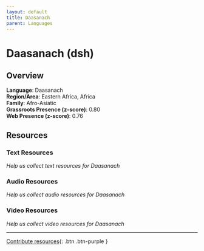 ```yaml
---
layout: default
title: Daasanach
parent: Languages
---
```


# Daasanach (dsh)

## Overview

**Language**: Daasanach  
**Region/Area**: Eastern Africa, Africa  
**Family**: Afro-Asiatic  
**Grassroots Presence (z-score)**: 0.80  
**Web Presence (z-score)**: 0.76  

## Resources

### Text Resources
*Help us collect text resources for Daasanach*

### Audio Resources
*Help us collect audio resources for Daasanach*

### Video Resources
*Help us collect video resources for Daasanach*

---

[Contribute resources](https://forms.office.com/e/1SfLJx3u1r){: .btn .btn-purple }
